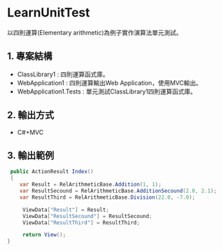 # LearnUnitTest
以四則運算(Elementary arithmetic)為例子實作演算法單元測試。

## 1. 專案結構
* ClassLibrary1 : 四則運算函式庫。
* WebApplication1 : 四則運算輸出Web Application，使用MVC輸出。 
* WebApplication1.Tests : 單元測試ClassLibrary1四則運算函式庫。

## 2. 輸出方式
* C#+MVC

## 3. 輸出範例
```cs
 public ActionResult Index()
 {
    var Result = RelArithmeticBase.Addition(1, 1);
    var ResultSecound = RelArithmeticBase.AdditionSecound(2.0, 2.1);
    var ResultThird = RelArithmeticBase.Division(22.0, -7.0);

     ViewData["Result"] = Result;
     ViewData["ResultSecound"] = ResultSecound;
     ViewData["ResultThird"] = ResultThird;

     return View();
}
